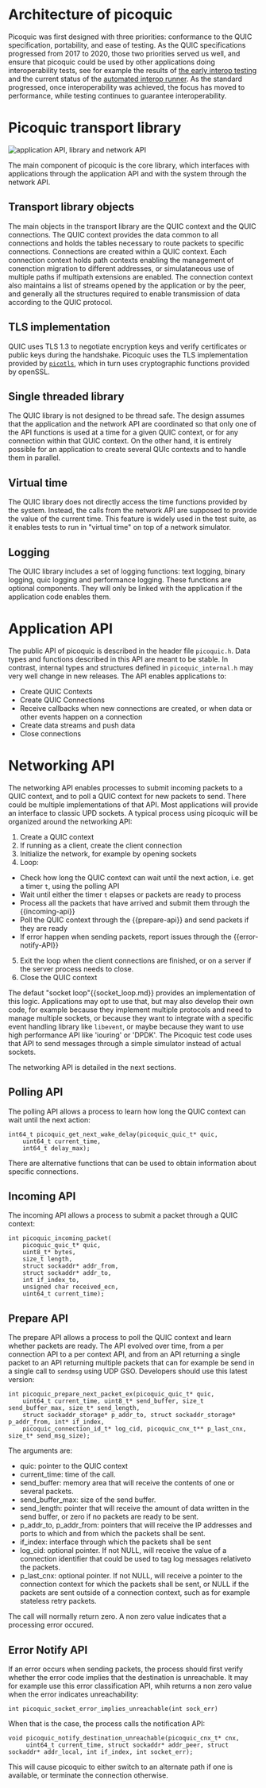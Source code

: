 # Architecture of picoquic

Picoquic was first designed with three priorities: conformance to the QUIC specification,
portability, and ease
of testing. As the QUIC specifications progressed from 2017 to 2020, those two priorities served
us well, and ensure that picoquic could be used by other applications doing interoperability
tests, see for example the results of 
[the early interop testing](https://docs.google.com/spreadsheets/d/1D0tW89vOoaScs3IY9RGC0UesWGAwE6xyLk0l4JtvTVg/) and
the current status of the [automated interop runner](https://interop.seemann.io/).
As the standard progressed, once interoperability was achieved, the focus has moved to
performance, while testing continues to guarantee interoperability.

# Picoquic transport library

![application API, library and network API](architecture.png)

The main component of picoquic is the core library, which interfaces with applications through
the application API and with the system through the network API.

## Transport library objects

The main objects in the transport library are the QUIC context and the QUIC connections. 
The QUIC context provides the data common to all connections and holds the tables
necessary to route packets to specific connections. Connections are created within
a QUIC context. Each connection context holds path contexts enabling the management
of conenction migration to different addresses, or simulataneous use of multiple
paths if multipath extensions are enabled. The connection context also maintains a list
of streams opened by the application or by the peer, and generally all the structures
required to enable transmission of data according to the QUIC protocol.

## TLS implementation

QUIC uses TLS 1.3 to negotiate encryption keys and verify certificates or public keys
during the handshake. Picoquic uses the TLS implementation provided by
[`picotls`](https://github.com/h2o/picotls), which
in turn uses cryptographic functions provided by openSSL.

## Single threaded library

The QUIC library is not designed to be thread safe. The design assumes that the application
and the network API are coordinated so that only one of the API functions is used at a
time for a given QUIC context, or for any connection within that QUIC context. On the
other hand, it is entirely possible for an application to create several QUIc contexts
and to handle them in parallel.

## Virtual time

The QUIC library does not directly access the time functions provided by the system.
Instead, the calls from the network API are supposed to provide the value of the
current time. This feature is widely used in the test suite, as it enables tests
to run in "virtual time" on top of a network simulator.

## Logging

The QUIC library includes a set of logging functions: text logging, binary logging,
quic logging and performance logging. These functions are optional components. They
will only be linked with the application if the application code enables them.

# Application API

The public API of picoquic is described in the header file `picoquic.h`. Data types and
functions described in this API are meant to be stable. In contrast, internal types and
structures defined in `picoquic_internal.h` may very well change in new releases.
The API enables applications to:

* Create QUIC Contexts
* Create QUIC Connections
* Receive callbacks when new connections are created, or when data or other events
  happen on a connection
* Create data streams and push data
* Close connections

# Networking API

The networking API enables processes to submit incoming packets to a QUIC context,
and to poll a QUIC context for new packets to send. There could be multiple
implementations of that API. Most applications will provide an interface to
classic UPD sockets. A typical process using
picoquic will be organized around the networking API:

1. Create a QUIC context
2. If running as a client, create the client connection
3. Initialize the network, for example by opening sockets
4. Loop:
  - Check how long the QUIC context can wait until the next action, i.e. get a timer `t`,
    using the polling API
  - Wait until either the timer `t` elapses or packets are ready to process
  - Process all the packets that have arrived and submit them through the
    {{incoming-api}}
  - Poll the QUIC context through the {{prepare-api}} and send packets if they are ready
  - If error happen when sending packets, report issues through the {{error-notify-API}}
5. Exit the loop when the client connections are finished, or on a server if the
   server process needs to close.
6. Close the QUIC context

The defaut "socket loop"{{socket_loop.md}} provides an implementation of
this logic. Applications may opt to use that, but may also develop their own
code, for example because they implement multiple protocols and need to manage
multiple sockets, or because they want to integrate with a specific
event handling library like `libevent`, or maybe because they want to
use high performance API like 'iouring' or 'DPDK'. The Picoquic test code
uses that API to send messages through a simple simulator instead of
actual sockets.

The networking API is detailed in the next sections.

## Polling API

The polling API allows a process to learn how long the QUIC context can wait until the next
action:
```
int64_t picoquic_get_next_wake_delay(picoquic_quic_t* quic,
    uint64_t current_time,
    int64_t delay_max);

```
There are alternative functions that can be used to obtain information about
specific connections.

## Incoming API

The incoming API allows a process to submit a packet through a QUIC context:
```
int picoquic_incoming_packet(
    picoquic_quic_t* quic,
    uint8_t* bytes,
    size_t length,
    struct sockaddr* addr_from,
    struct sockaddr* addr_to,
    int if_index_to,
    unsigned char received_ecn,
    uint64_t current_time);
```

## Prepare API

The prepare API allows a process to poll the QUIC context and learn whether packets
are ready. The API evolved over time, from a per connection API to a per context API,
and from an API returning a single packet to an API returning multiple packets that
can for example be send in a single call to `sendmsg` using UDP GSO. Developers
should use this latest version:
```
int picoquic_prepare_next_packet_ex(picoquic_quic_t* quic, 
    uint64_t current_time, uint8_t* send_buffer, size_t send_buffer_max, size_t* send_length, 
    struct sockaddr_storage* p_addr_to, struct sockaddr_storage* p_addr_from, int* if_index,
    picoquic_connection_id_t* log_cid, picoquic_cnx_t** p_last_cnx, size_t* send_msg_size);
```
The arguments are:

* quic: pointer to the QUIC context
* current_time: time of the call.
* send_buffer: memory area that will receive the contents of one or several packets.
* send_buffer_max: size of the send buffer.
* send_length: pointer that will receive the amount of data written in the send buffer,
  or zero if no packets are ready to be sent.
* p_addr_to, p_addr_from: pointers that will receive the IP addresses and ports to
  which and from which the packets shall be sent.
* if_index: interface through which the packets shall be sent
* log_cid: optional pointer. If not NULL, will receive the value of a connection identifier that
  could be used to tag log messages relativeto the packets.
* p_last_cnx: optional pointer. If not NULL, will receive a pointer to the connection context
  for which the packets shall be sent, or NULL if the packets are sent outside of a
  connection context, such as for example stateless retry packets.

The call will normally return zero. A non zero value indicates that a processing error
occured.

## Error Notify API

If an error occurs when sending packets, the process should first verify whether the
error code implies that the destination is unreachable. It may for example use
this error classification API, whih returns a non zero value when the error
indicates unreachability:
```
int picoquic_socket_error_implies_unreachable(int sock_err)
```
When that is the case, the process calls the notification API:
```
void picoquic_notify_destination_unreachable(picoquic_cnx_t* cnx,
     uint64_t current_time, struct sockaddr* addr_peer, struct sockaddr* addr_local, int if_index, int socket_err);
```
This will cause picoquic to either switch to an alternate path if one is available, or terminate
the connection otherwise.